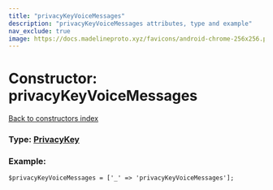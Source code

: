 ```yaml
---
title: "privacyKeyVoiceMessages"
description: "privacyKeyVoiceMessages attributes, type and example"
nav_exclude: true
image: https://docs.madelineproto.xyz/favicons/android-chrome-256x256.png
---
```

# Constructor: privacyKeyVoiceMessages  
[Back to constructors index](/API_docs/constructors/index.html)






### Type: [PrivacyKey](/API_docs/types/PrivacyKey.html)


### Example:

```
$privacyKeyVoiceMessages = ['_' => 'privacyKeyVoiceMessages'];
```  
